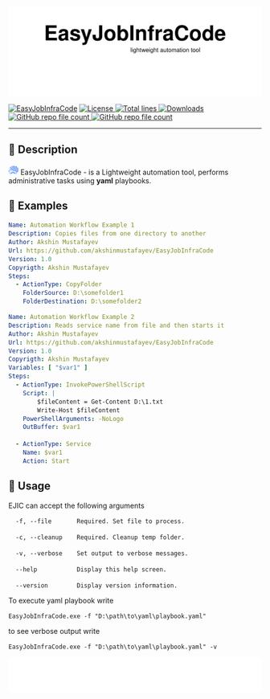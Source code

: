 <img src="assets/header.svg"/>

[![EasyJobInfraCode](https://img.shields.io/badge/EasyJobInfraCode-blue)](https://github.com/akshinmustafayev/EasyJobInfraCode)
<a href="https://img.shields.io/github/license/akshinmustafayev/EasyJobInfraCode">
  <img src="https://img.shields.io/github/license/akshinmustafayev/EasyJobInfraCode" alt="License" />
</a>
<a href="https://img.shields.io/tokei/lines/github/akshinmustafayev/EasyJobInfraCode">
  <img src="https://img.shields.io/tokei/lines/github/akshinmustafayev/EasyJobInfraCode" alt="Total lines" />
</a>
<a href="https://img.shields.io/github/downloads/akshinmustafayev/EasyJobInfraCode/total">
  <img src="https://img.shields.io/github/downloads/akshinmustafayev/EasyJobInfraCode/total" alt="Downloads" />
</a>
<a href="https://img.shields.io/github/stars/akshinmustafayev/EasyJobInfraCode?style=social">
  <img alt="GitHub repo file count" src="https://img.shields.io/github/stars/akshinmustafayev/EasyJobInfraCode?style=social">
</a>
<a href="https://img.shields.io/github/contributors/akshinmustafayev/EasyJobInfraCode">
  <img alt="GitHub repo file count" src="https://img.shields.io/github/contributors/akshinmustafayev/EasyJobInfraCode">
</a> 

---

## :newspaper: Description
<img src="assets/logo.png" height="20" width="20"/> EasyJobInfraCode - is a Lightweight automation tool, performs administrative tasks using __yaml__ playbooks.

## :page_with_curl: Examples
```yaml
Name: Automation Workflow Example 1
Description: Copies files from one directory to another
Author: Akshin Mustafayev
Url: https://github.com/akshinmustafayev/EasyJobInfraCode
Version: 1.0
Copyrigth: Akshin Mustafayev
Steps:
  - ActionType: CopyFolder
    FolderSource: D:\somefolder1
    FolderDestination: D:\somefolder2
```
```yaml
Name: Automation Workflow Example 2
Description: Reads service name from file and then starts it
Author: Akshin Mustafayev
Url: https://github.com/akshinmustafayev/EasyJobInfraCode
Version: 1.0
Copyrigth: Akshin Mustafayev
Variables: [ "$var1" ]
Steps:
  - ActionType: InvokePowerShellScript
    Script: |
        $fileContent = Get-Content D:\1.txt
        Write-Host $fileContent
    PowerShellArguments: -NoLogo
    OutBuffer: $var1

  - ActionType: Service
    Name: $var1
    Action: Start
```

## :electric_plug: Usage
EJIC can accept the following arguments
```
  -f, --file       Required. Set file to process.

  -c, --cleanup    Required. Cleanup temp folder.

  -v, --verbose    Set output to verbose messages.

  --help           Display this help screen.

  --version        Display version information.
```

To execute yaml playbook write
```
EasyJobInfraCode.exe -f "D:\path\to\yaml\playbook.yaml"
```

to see verbose output write
```
EasyJobInfraCode.exe -f "D:\path\to\yaml\playbook.yaml" -v
```

<img src="assets/footer.svg"/>
